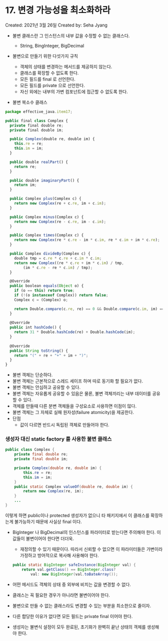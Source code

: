# 17. 변경 가능성을 최소화하라

Created: 2021년 3월 26일
Created by: Seha Jyang

- 불변 클래스란 그 인스턴스의 내부 값을 수정할 수 없는 클래스다.
    - String, BingInteger, BigDecimal
- 불변으로 만들기 위한 다섯가지 규칙
    - 객체의 상태를 변경하는 메서드를 제공하지 않는다.
    - 클래스를 확장할 수 없도록 한다.
    - 모든 필드를 final 로 선언한다.
    - 모든 필드를 private 으로 선언한다.
    - 자신 외에는 내부의 가변 컴포넌트에 접근할 수 없도록 한다.

- 불변 복소수 클래스

```jsx
package effective_java.item17;

public final class Complex {
  private final double re;
  private final double im;

  public Complex(double re, double im) {
    this.re = re;
    this.im = im;
  }

  public double realPart() {
    return re;
  }

  public double imaginaryPart() {
    return im;
  }

  public Complex plus(Complex c) {
    return new Complex(re + c.re, im + c.im);
  }

  public Complex minus(Complex c) {
    return new Complex(re - c.re, im - c.im);
  }

  public Complex times(Complex c) {
    return new Complex(re * c.re - im * c.im, re * c.im + im * c.re);
  }

  public Complex divideBy(Complex c) {
    double tmp = c.re * c.re + c.im * c.im;
    return new Complex((re * c.re + im * c.im) / tmp,
        (im * c.re - re * c.im) / tmp);
  }

  @Override
  public boolean equals(Object o) {
    if (o == this) return true;
    if (!(o instanceof Complex)) return false;
    Complex c = (Complex) o;

    return Double.compare(c.re, re) == 0 && Double.compare(c.im, im) == 0;
  }
  
  @Override
  public int hashCode() {
    return 31 * Double.hashCode(re) + Double.hashCode(im);
  }
  
  @Override
  public String toString() {
    return "(" + re + "+" + im + ")";
  }
}
```

- 불변 객체는 단순하다.
- 불변 객체는 근본적으로 스레드 세이프 하며 따로 동기화 할 필요가 없다.
- 불변 객체는 안심하고 공유할 수 있다.
- 불변 객체는 자유롭게 공유할 수 있음은 물론, 불변 객체끼리는 내부 데이터를 공유할 수 있다.
- 객체를 만들때 다른 분변 객체들을 구성요소로 사용하면 이점이 많다.
- 불변 객체는 그 자체로 실패 원자성(failure atomicity)을 제공한다.
- 단점
    - 값이 다르면 반드시 독립된 객체로 만들어야 한다.

### 생성자 대신 static factory 를 사용한 불변 클래스

```java
public class Complex {
	private final double re;
	private final double im;	

	private Complex(double re, double im) {
		this.re = re;
		this.im = im;
	}
	public static Complex valueOf(double re, double im) {
		return new Complex(re, im);
	}
	...
}
```

이렇게 하면 public이나 protected 생성자가 없으니 타 패키지에서 이 클래스를 확장하는게 불가능하기 때문에 사실상 final 이다.

- BigInteger 나 BigDecimal의 인스턴스를 파라미터로 받는다면 주의해야 한다. 이 값들이 불변이어야 한다면 더더욱.
    - 재정의할 수 있기 때문이다. 따라서 신뢰할 수 없으면 이 파라미터들은 가변이라 가정하고 방어적으로 복사해 사용해야 한다.

    ```java
    public static BigInteger safeInstance(BigInteger val) {
    	return val.getClass() == BigInteger.class? 
    		val: new BigInteger(val.toBateArray());

    ```

- 어떤 메서드도 객체의 상태 중 외부에 비치는 값을 변경할 수 없다.
- 클래스는 꼭 필요한 경우가 아니라면 불변이어야 한다.
- 불변으로 만들 수 없는 클래스라도 변경할 수 있는 부분을 최소한으로 줄이자.
- 다른 합당한 이유가 없다면 모든 필드는 private final 이어야 한다.
- 생성자는 불변식 설정이 모두 완료된, 초기화가 완벽히 끝난 상태의 객체를 생성해야 한다.